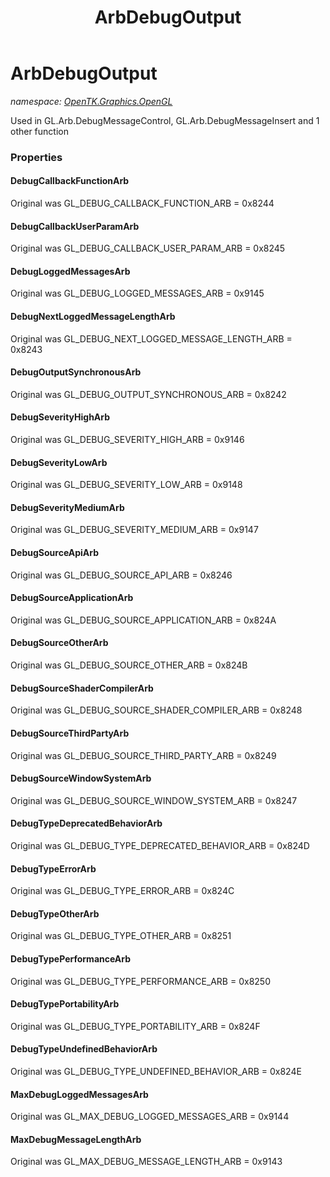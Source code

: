 ﻿---
title: ArbDebugOutput
---

# ArbDebugOutput
_namespace: [OpenTK.Graphics.OpenGL](N-OpenTK.Graphics.OpenGL.html)_

Used in GL.Arb.DebugMessageControl, GL.Arb.DebugMessageInsert and 1 other function



### Properties

#### DebugCallbackFunctionArb
Original was GL_DEBUG_CALLBACK_FUNCTION_ARB = 0x8244
#### DebugCallbackUserParamArb
Original was GL_DEBUG_CALLBACK_USER_PARAM_ARB = 0x8245
#### DebugLoggedMessagesArb
Original was GL_DEBUG_LOGGED_MESSAGES_ARB = 0x9145
#### DebugNextLoggedMessageLengthArb
Original was GL_DEBUG_NEXT_LOGGED_MESSAGE_LENGTH_ARB = 0x8243
#### DebugOutputSynchronousArb
Original was GL_DEBUG_OUTPUT_SYNCHRONOUS_ARB = 0x8242
#### DebugSeverityHighArb
Original was GL_DEBUG_SEVERITY_HIGH_ARB = 0x9146
#### DebugSeverityLowArb
Original was GL_DEBUG_SEVERITY_LOW_ARB = 0x9148
#### DebugSeverityMediumArb
Original was GL_DEBUG_SEVERITY_MEDIUM_ARB = 0x9147
#### DebugSourceApiArb
Original was GL_DEBUG_SOURCE_API_ARB = 0x8246
#### DebugSourceApplicationArb
Original was GL_DEBUG_SOURCE_APPLICATION_ARB = 0x824A
#### DebugSourceOtherArb
Original was GL_DEBUG_SOURCE_OTHER_ARB = 0x824B
#### DebugSourceShaderCompilerArb
Original was GL_DEBUG_SOURCE_SHADER_COMPILER_ARB = 0x8248
#### DebugSourceThirdPartyArb
Original was GL_DEBUG_SOURCE_THIRD_PARTY_ARB = 0x8249
#### DebugSourceWindowSystemArb
Original was GL_DEBUG_SOURCE_WINDOW_SYSTEM_ARB = 0x8247
#### DebugTypeDeprecatedBehaviorArb
Original was GL_DEBUG_TYPE_DEPRECATED_BEHAVIOR_ARB = 0x824D
#### DebugTypeErrorArb
Original was GL_DEBUG_TYPE_ERROR_ARB = 0x824C
#### DebugTypeOtherArb
Original was GL_DEBUG_TYPE_OTHER_ARB = 0x8251
#### DebugTypePerformanceArb
Original was GL_DEBUG_TYPE_PERFORMANCE_ARB = 0x8250
#### DebugTypePortabilityArb
Original was GL_DEBUG_TYPE_PORTABILITY_ARB = 0x824F
#### DebugTypeUndefinedBehaviorArb
Original was GL_DEBUG_TYPE_UNDEFINED_BEHAVIOR_ARB = 0x824E
#### MaxDebugLoggedMessagesArb
Original was GL_MAX_DEBUG_LOGGED_MESSAGES_ARB = 0x9144
#### MaxDebugMessageLengthArb
Original was GL_MAX_DEBUG_MESSAGE_LENGTH_ARB = 0x9143

